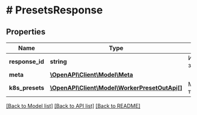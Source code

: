 # # PresetsResponse

## Properties

Name | Type | Description | Notes
------------ | ------------- | ------------- | -------------
**response_id** | **string** | Идентификатор запроса | [optional]
**meta** | [**\OpenAPI\Client\Model\Meta**](Meta.md) |  |
**k8s_presets** | [**\OpenAPI\Client\Model\WorkerPresetOutApi[]**](WorkerPresetOutApi.md) | Массив тарифов k8s |

[[Back to Model list]](../../README.md#models) [[Back to API list]](../../README.md#endpoints) [[Back to README]](../../README.md)
